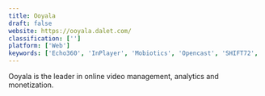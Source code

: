 ```yaml
---
title: Ooyala
draft: false 
website: https://ooyala.dalet.com/
classification: ['']
platform: ['Web']
keywords: ['Echo360', 'InPlayer', 'Mobiotics', 'Opencast', 'SHIFT72', 'Sezion', 'TechSmith Relay', 'Uscreen', 'Viloud', 'Wistia', 'Zencoder', 'thePlatform']
---
```

Ooyala is the leader in online video management, analytics and monetization.